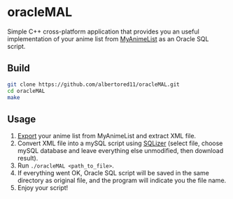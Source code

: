 # oracleMAL

Simple C++ cross-platform application that provides you an useful implementation of your anime list from [MyAnimeList](https://myanimelist.net/) as an Oracle SQL script.

## Build

```bash
git clone https://github.com/albertored11/oracleMAL.git
cd oracleMAL
make
```

## Usage

1. [Export](https://myanimelist.net/panel.php?go=export) your anime list from MyAnimeList and extract XML file.
2. Convert XML file into a mySQL script using [SQLizer](https://sqlizer.io/#/) (select file, choose mySQL database and leave everything else unmodified, then download result).
3. Run ```./oracleMAL <path_to_file>```.
4. If everything went OK, Oracle SQL script will be saved in the same directory as original file, and the program will indicate you the file name.
5. Enjoy your script!
